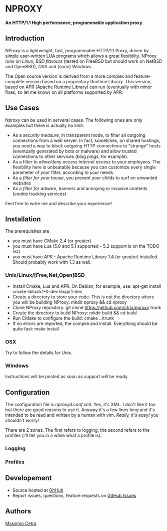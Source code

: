 NPROXY
======

**An HTTP/1.1 High performance, programmable application proxy**

Introduction
------------

NProxy is a lightweight, fast, programmable HTTP/1.1 Proxy, driven by simple user-written LUA programs which allows a great flexibility.
NProxy runs on *Linux*, *BSD flavours* (tested on FreeBSD but should work on NetBSD and OpenBSD), *OSX* and (soon) *Windows*.

The Open source version is derived from a more complex and feature-complete version based on a proprietary Runtime Library. This version, based on APR (Apache Runtime Library) can run (eventually with minor fixes, so let me know) on all platforms supported by APR.

Use Cases
---------

Nproxy can be used in serveral cases. The following ones are only examples but there is actually no limit:

- As a *security measure*, in transparent mode, to filter all outgoing connections from a web server. In fact, sometimes, on shared hostings, you need a way to block outgoing HTTP connections to "strange" hosts (eventually generated by bots or malware) and allow trusted connections to other services (blog pings, for example).
- As a filter to *allow/deny access internet access* to your employees. The flexibility here is unbeatable because you can customize every single parameter of your filter, according to your needs.
- As a *filter for your house*, you prevent your childs to surf on unwanted websites
- As a *filter for adware*, banners and annoying or invasive contents (cookie tracking services)

Feel free to write me and describe your experience!

Installation
------------

The prerequisites are_
- you must have CMake 2.4 (or greater)
- you must have Lua (5.0 and 5.1 supported - 5.2 support is on the TODO list)
- you must have APR - Apache Runtime Library 1.4 (or greater) installed. Should probably work with 1.3 as well.

### Unix/Linux/[Free,Net,Open]BSD

- Install Cmake, Lua and APR. On Debian, for example, use:
    apt-get install cmake liblua5.1-0-dev libapr1-dev
- Create a directory to store your code. This is not the directory where you will be building NProxy:
    mkdir nproxy && cd nproxy
- Clone NProxy repository:
    git clone https://github.com/ctrix/nproxy trunk
- Create the directory to build NProxy:
    mkdir build && cd build
- Run CMake to configure the build:
    cmake ../trunk
- If no errors are reported, the compile and install. Everything should be quite fast:
    make install

### OSX

Try to follow the details for Unix.

### Windows

Instructions will be posted as soon as support will be ready.

Configuration
-------------

The configuration file is *nproxyd.conf.xml*. Yes, it's XML. I don't like it too but there are good reasons to use it.
Anyway it's a few lines long and it's intended to be read and written by a human with vim. *Really, it's easy!* you shouldn't worry!

There are 2 zones.
The first refers to logging, the second refers to the profiles (i'll tell you in a while what a profile is).

### Logging

### Profiles



Developement
------------

- Source hosted at [GitHub](https://github.com/ctrix/nproxy)
- Report issues, questions, feature requests on [GitHub Issues](https://github.com/ctrix/nproxy/issues)

Authors
-------

[Massimo Cetra](http://www.ctrix.it/)
